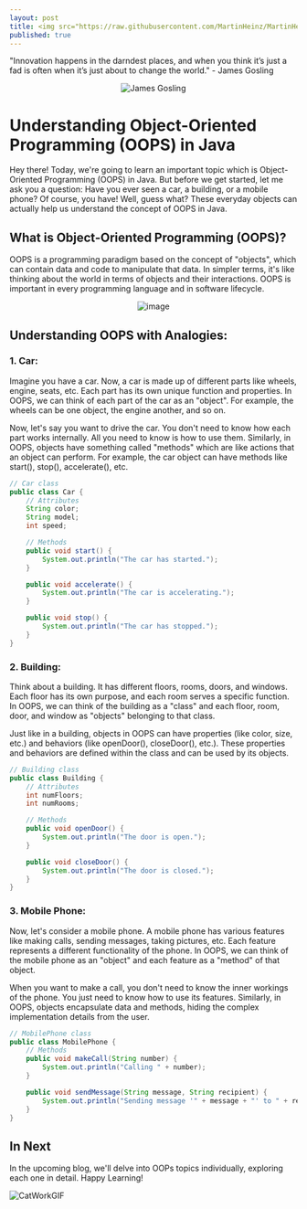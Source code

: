 ```yaml
---
layout: post
title: <img src="https://raw.githubusercontent.com/MartinHeinz/MartinHeinz/master/wave.gif" width="30px"> Exploring Java Fundamentals Part 2 🔢!
published: true
---
```


"Innovation happens in the darndest places, and when you think it’s just a fad is often when it’s just about to change the world." - James Gosling
<div style="text-align:center;"> 
  <img src="https://upload.wikimedia.org/wikipedia/commons/thumb/1/14/James_Gosling_2008.jpg/330px-James_Gosling_2008.jpg" alt="James Gosling">
</div>

# Understanding Object-Oriented Programming (OOPS) in Java

Hey there! Today, we're going to learn an important topic which is Object-Oriented Programming (OOPS) in Java.
But before we get started, let me ask you a question: Have you ever seen a car, a building, or a mobile phone? Of course, you have! Well, guess what? 
These everyday objects can actually help us understand the concept of OOPS in Java.

## What is Object-Oriented Programming (OOPS)?

OOPS is a programming paradigm based on the concept of "objects", which can contain data and code to manipulate that data. In simpler terms, it's like thinking about the world in terms of objects and their interactions.
OOPS is important in every programming language and in software lifecycle.

<div style="text-align:center;">
  <img src="https://github.com/jr-dev1001/jr-dev1001.github.io/assets/85192850/c63d566c-b709-4688-869f-409829b5a866" alt="image">
</div>


## Understanding OOPS with Analogies:

### 1. Car:

Imagine you have a car. Now, a car is made up of different parts like wheels, engine, seats, etc. Each part has its own unique function and properties. In OOPS, we can think of each part of the car as an "object". For example, the wheels can be one object, the engine another, and so on.

Now, let's say you want to drive the car. You don't need to know how each part works internally. All you need to know is how to use them. Similarly, in OOPS, objects have something called "methods" which are like actions that an object can perform. For example, the car object can have methods like start(), stop(), accelerate(), etc.
```java
// Car class
public class Car {
    // Attributes
    String color;
    String model;
    int speed;

    // Methods
    public void start() {
        System.out.println("The car has started.");
    }

    public void accelerate() {
        System.out.println("The car is accelerating.");
    }

    public void stop() {
        System.out.println("The car has stopped.");
    }
}
```

### 2. Building:

Think about a building. It has different floors, rooms, doors, and windows. Each floor has its own purpose, and each room serves a specific function. In OOPS, we can think of the building as a "class" and each floor, room, door, and window as "objects" belonging to that class.

Just like in a building, objects in OOPS can have properties (like color, size, etc.) and behaviors (like openDoor(), closeDoor(), etc.). These properties and behaviors are defined within the class and can be used by its objects.

```java
// Building class
public class Building {
    // Attributes
    int numFloors;
    int numRooms;

    // Methods
    public void openDoor() {
        System.out.println("The door is open.");
    }

    public void closeDoor() {
        System.out.println("The door is closed.");
    }
}
```

### 3. Mobile Phone:

Now, let's consider a mobile phone. A mobile phone has various features like making calls, sending messages, taking pictures, etc. Each feature represents a different functionality of the phone. In OOPS, we can think of the mobile phone as an "object" and each feature as a "method" of that object.

When you want to make a call, you don't need to know the inner workings of the phone. You just need to know how to use its features. Similarly, in OOPS, objects encapsulate data and methods, hiding the complex implementation details from the user.
```java
// MobilePhone class
public class MobilePhone {
    // Methods
    public void makeCall(String number) {
        System.out.println("Calling " + number);
    }

    public void sendMessage(String message, String recipient) {
        System.out.println("Sending message '" + message + "' to " + recipient);
    }
}
```

## In Next

In the upcoming blog, we'll delve into OOPs topics individually, exploring each one in detail. Happy Learning!
<div style="align:center;">
    <img src="https://github.com/jr-dev1001/jr-dev1001.github.io/assets/85192850/eec54eff-6afc-4e6c-8334-0fbf92b5ed08" alt="CatWorkGIF">
</div>
